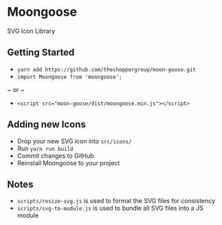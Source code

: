 # Moongoose

SVG Icon Library

## Getting Started

- `yarn add https://github.com/thechoppergroup/moon-goose.git`
- `import Moongoose from 'moongoose';`

~ or ~

- `<script src="moon-goose/dist/moongoose.min.js"></script>`

## Adding new Icons

- Drop your new SVG icon into `src/icons/`
- Run `yarn run build`
- Commit changes to GitHub
- Reinstall Moongoose to your project

## Notes

- `scripts/resize-svg.js` is used to format the SVG files for consistency
- `scripts/svg-to-module.js` is used to bundle all SVG files into a JS module
